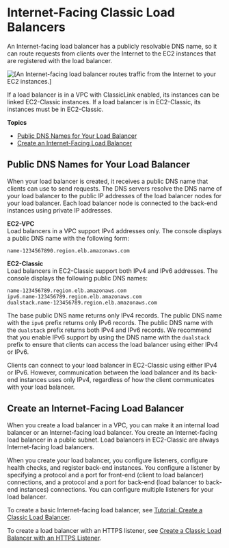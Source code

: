 # Internet\-Facing Classic Load Balancers<a name="elb-internet-facing-load-balancers"></a>

An Internet\-facing load balancer has a publicly resolvable DNS name, so it can route requests from clients over the Internet to the EC2 instances that are registered with the load balancer\.

![\[An Internet-facing load balancer routes traffic from the Internet to your EC2 instances.\]](http://docs.aws.amazon.com/elasticloadbalancing/latest/classic/images/internet_facing_load_balancer.png)

If a load balancer is in a VPC with ClassicLink enabled, its instances can be linked EC2\-Classic instances\. If a load balancer is in EC2\-Classic, its instances must be in EC2\-Classic\.

**Topics**
+ [Public DNS Names for Your Load Balancer](#internet-facing-ip-addresses)
+ [Create an Internet\-Facing Load Balancer](#elb-create-internet-facing-load-balancer)

## Public DNS Names for Your Load Balancer<a name="internet-facing-ip-addresses"></a>

When your load balancer is created, it receives a public DNS name that clients can use to send requests\. The DNS servers resolve the DNS name of your load balancer to the public IP addresses of the load balancer nodes for your load balancer\. Each load balancer node is connected to the back\-end instances using private IP addresses\.

**EC2\-VPC**  
Load balancers in a VPC support IPv4 addresses only\. The console displays a public DNS name with the following form:

```
name-1234567890.region.elb.amazonaws.com
```

**EC2\-Classic**  
Load balancers in EC2\-Classic support both IPv4 and IPv6 addresses\. The console displays the following public DNS names:

```
name-123456789.region.elb.amazonaws.com
ipv6.name-123456789.region.elb.amazonaws.com    
dualstack.name-123456789.region.elb.amazonaws.com
```

The base public DNS name returns only IPv4 records\. The public DNS name with the `ipv6` prefix returns only IPv6 records\. The public DNS name with the `dualstack` prefix returns both IPv4 and IPv6 records\. We recommend that you enable IPv6 support by using the DNS name with the `dualstack` prefix to ensure that clients can access the load balancer using either IPv4 or IPv6\.

Clients can connect to your load balancer in EC2\-Classic using either IPv4 or IPv6\. However, communication between the load balancer and its back\-end instances uses only IPv4, regardless of how the client communicates with your load balancer\.

## Create an Internet\-Facing Load Balancer<a name="elb-create-internet-facing-load-balancer"></a>

When you create a load balancer in a VPC, you can make it an internal load balancer or an Internet\-facing load balancer\. You create an Internet\-facing load balancer in a public subnet\. Load balancers in EC2\-Classic are always Internet\-facing load balancers\.

When you create your load balancer, you configure listeners, configure health checks, and register back\-end instances\. You configure a listener by specifying a protocol and a port for front\-end \(client to load balancer\) connections, and a protocol and a port for back\-end \(load balancer to back\-end instances\) connections\. You can configure multiple listeners for your load balancer\.

To create a basic Internet\-facing load balancer, see [Tutorial: Create a Classic Load Balancer](elb-getting-started.md)\.

To create a load balancer with an HTTPS listener, see [Create a Classic Load Balancer with an HTTPS Listener](elb-create-https-ssl-load-balancer.md)\.